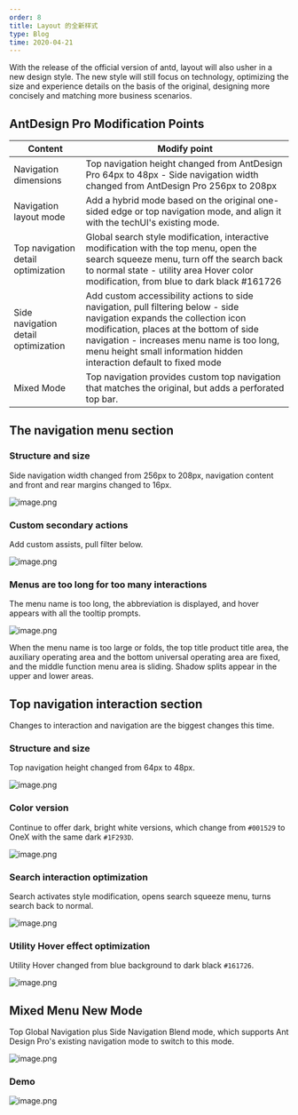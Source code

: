 ```yaml
---
order: 8
title: Layout 的全新样式
type: Blog
time: 2020-04-21
---
```


With the release of the official version of antd, layout will also usher in a new design style. The new style will still focus on technology, optimizing the size and experience details on the basis of the original, designing more concisely and matching more business scenarios.

## AntDesign Pro Modification Points

| Content | Modify point |
| --- | --- |
| Navigation dimensions | Top navigation height changed from AntDesign Pro 64px to 48px - Side navigation width changed from AntDesign Pro 256px to 208px |
| Navigation layout mode | Add a hybrid mode based on the original one-sided edge or top navigation mode, and align it with the techUI's existing mode. |
| Top navigation detail optimization | Global search style modification, interactive modification with the top menu, open the search squeeze menu, turn off the search back to normal state - utility area Hover color modification, from blue to dark black #161726 |
| Side navigation detail optimization | Add custom accessibility actions to side navigation, pull filtering below - side navigation expands the collection icon modification, places at the bottom of side navigation - increases menu name is too long, menu height small information hidden interaction default to fixed mode |
| Mixed Mode | Top navigation provides custom top navigation that matches the original, but adds a perforated top bar. |

## The navigation menu section

### Structure and size

Side navigation width changed from 256px to 208px, navigation content and front and rear margins changed to 16px.

![image.png](https://gw.alipayobjects.com/zos/antfincdn/sEHoMffUP%26/1586503920221-16d9c22e-1373-40c9-8d08-e6edf5c68ee2.png)

### Custom secondary actions

Add custom assists, pull filter below.

![image.png](https://gw.alipayobjects.com/zos/antfincdn/gScRFjhdce/1586503972482-1f62c5ec-e6ce-478f-a7c6-2362d7c888f1.png)

### Menus are too long for too many interactions

The menu name is too long, the abbreviation is displayed, and hover appears with all the tooltip prompts.

![image.png](https://gw.alipayobjects.com/zos/antfincdn/4gtxYL3HP8/1586505237583-656e788e-d9d0-4d14-9278-dac102b9edd0.png)

When the menu name is too large or folds, the top title product title area, the auxiliary operating area and the bottom universal operating area are fixed, and the middle function menu area is sliding. Shadow splits appear in the upper and lower areas.

## Top navigation interaction section

Changes to interaction and navigation are the biggest changes this time.

### Structure and size

Top navigation height changed from 64px to 48px.

![image.png](https://gw.alipayobjects.com/zos/antfincdn/UtfyUhUaSV/1586502220305-25adb29e-5609-4eda-b4c4-ca117ec52580.png)

### Color version

Continue to offer dark, bright white versions, which change from `#001529` to OneX with the same dark `#1F293D`.

![image.png](https://gw.alipayobjects.com/zos/antfincdn/BnkRy%26WUJ9/1586502256521-88d3b504-de75-4ac0-a7c9-d6cd15bcae99%252520%281%29.png)

### Search interaction optimization

Search activates style modification, opens search squeeze menu, turns search back to normal.

![image.png](https://gw.alipayobjects.com/zos/antfincdn/0Xx9XYePgQ/1586503735289-59c77d00-2428-49a8-9bd2-d47330e2831c%252520%281%29.png)

### Utility Hover effect optimization

Utility Hover changed from blue background to dark black `#161726`.

![image.png](hthttps://gw.alipayobjects.com/zos/antfincdn/dvccJS41Tl/1586503854420-8236a5b9-66da-48a7-9f58-ea5c40a3b479.png)

## Mixed Menu New Mode

Top Global Navigation plus Side Navigation Blend mode, which supports Ant Design Pro's existing navigation mode to switch to this mode.

![image.png](https://gw.alipayobjects.com/zos/antfincdn/HSeAGqaEwn/1586504755352-479bf47d-97a6-4080-afed-d38ffe905e57.png)

### Demo

![image.png](https://gw.alipayobjects.com/zos/antfincdn/1r4WQhweas/1586964514728-bdca9455-e887-4c94-8091-30cf008937c8.png)
